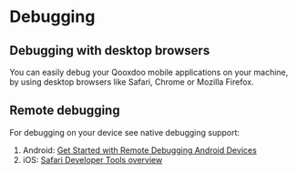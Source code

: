 # Debugging

## Debugging with desktop browsers

You can easily debug your Qooxdoo mobile applications on your machine,
by using desktop browsers like Safari, Chrome or Mozilla Firefox. 

## Remote debugging

For debugging on your device see native debugging support:

1.  Android:	[Get Started with Remote Debugging Android Devices](https://developers.google.com/web/tools/chrome-devtools/remote-debugging/)
2.  iOS:	[Safari Developer Tools overview](https://support.apple.com/guide/safari-developer/safari-developer-tools-overview-dev073038698/mac)
